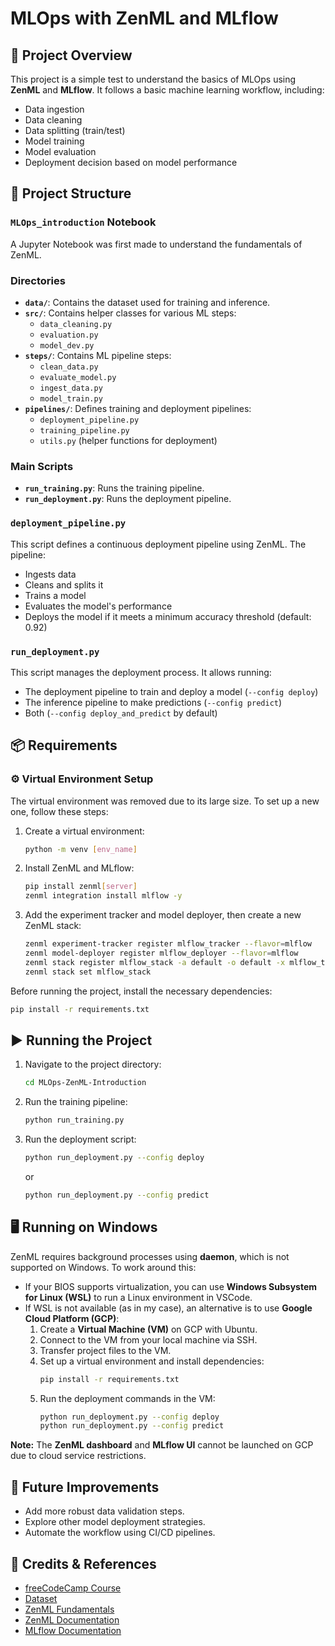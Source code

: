 # MLOps with ZenML and MLflow

## 📌 Project Overview

This project is a simple test to understand the basics of MLOps using **ZenML** and **MLflow**. It follows a basic machine learning workflow, including:

- Data ingestion
- Data cleaning
- Data splitting (train/test)
- Model training
- Model evaluation
- Deployment decision based on model performance

## 📂 Project Structure

### `MLOps_introduction` Notebook

A Jupyter Notebook was first made to understand the fundamentals of ZenML.

### Directories
- **`data/`**: Contains the dataset used for training and inference.
- **`src/`**: Contains helper classes for various ML steps:
  - `data_cleaning.py`
  - `evaluation.py`
  - `model_dev.py`
- **`steps/`**: Contains ML pipeline steps:
  - `clean_data.py`
  - `evaluate_model.py`
  - `ingest_data.py`
  - `model_train.py`
- **`pipelines/`**: Defines training and deployment pipelines:
  - `deployment_pipeline.py`
  - `training_pipeline.py`
  - `utils.py` (helper functions for deployment)

### Main Scripts
- **`run_training.py`**: Runs the training pipeline.
- **`run_deployment.py`**: Runs the deployment pipeline.

### `deployment_pipeline.py`
This script defines a continuous deployment pipeline using ZenML. The pipeline:
- Ingests data
- Cleans and splits it
- Trains a model
- Evaluates the model's performance
- Deploys the model if it meets a minimum accuracy threshold (default: 0.92)

### `run_deployment.py`
This script manages the deployment process. It allows running:
- The deployment pipeline to train and deploy a model (`--config deploy`)
- The inference pipeline to make predictions (`--config predict`)
- Both (`--config deploy_and_predict` by default)

## 📦 Requirements

### ⚙️ Virtual Environment Setup

The virtual environment was removed due to its large size. To set up a new one, follow these steps:

1. Create a virtual environment:
   ```bash
   python -m venv [env_name]
   ```

2. Install ZenML and MLflow:
   ```bash
   pip install zenml[server]
   zenml integration install mlflow -y
   ```

3. Add the experiment tracker and model deployer, then create a new ZenML stack:
   ```bash
   zenml experiment-tracker register mlflow_tracker --flavor=mlflow
   zenml model-deployer register mlflow_deployer --flavor=mlflow
   zenml stack register mlflow_stack -a default -o default -x mlflow_tracker -d mlflow_deployer
   zenml stack set mlflow_stack
   ```

Before running the project, install the necessary dependencies:

```bash
pip install -r requirements.txt
```

## ▶️ Running the Project

1. Navigate to the project directory:

   ```bash
   cd MLOps-ZenML-Introduction
   ```

2. Run the training pipeline:
   ```bash
   python run_training.py
   ```

3. Run the deployment script:
   ```bash
   python run_deployment.py --config deploy
   ```
   or
   ```bash
   python run_deployment.py --config predict
   ```

## 🖥️ Running on Windows

ZenML requires background processes using **daemon**, which is not supported on Windows. To work around this:

- If your BIOS supports virtualization, you can use **Windows Subsystem for Linux (WSL)** to run a Linux environment in VSCode.
- If WSL is not available (as in my case), an alternative is to use **Google Cloud Platform (GCP)**:
  1. Create a **Virtual Machine (VM)** on GCP with Ubuntu.
  2. Connect to the VM from your local machine via SSH.
  3. Transfer project files to the VM.
  4. Set up a virtual environment and install dependencies:
     ```bash
     pip install -r requirements.txt
     ```
  5. Run the deployment commands in the VM:
     ```bash
     python run_deployment.py --config deploy
     python run_deployment.py --config predict
     ```

**Note:** The **ZenML dashboard** and **MLflow UI** cannot be launched on GCP due to cloud service restrictions.

## 🚀 Future Improvements

- Add more robust data validation steps.
- Explore other model deployment strategies.
- Automate the workflow using CI/CD pipelines.

## 📢 Credits & References
- [freeCodeCamp Course](https://www.youtube.com/watch?v=-dJPoLm_gtE)
- [Dataset](https://www.kaggle.com/datasets/olistbr/brazilian-ecommerce?select=olist_order_payments_dataset.csv)
- [ZenML Fundamentals](https://www.youtube.com/watch?v=iCB4KNjl5vs&t=159s)
- [ZenML Documentation](https://docs.zenml.io/)
- [MLflow Documentation](https://mlflow.org/docs/latest/)
